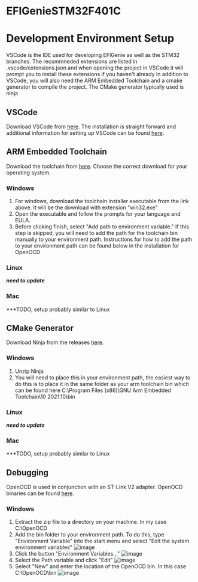 # EFIGenieSTM32F401C

# Development Environment Setup
VSCode is the IDE used for developing EFIGenie as well as the STM32 branches. The recommneded extensions are listed in .vscode/extensions.json and when opening the project in VSCode it will prompt you to install these extensions if you haven't already
In addition to VSCode, you will also need the ARM Embedded Toolchain and a cmake generator to compile the project. The CMake generator typically used is ninja
## VSCode
Download VSCode from <a href="https://code.visualstudio.com/download">here</a>. The installation is straight forward and additional information for setting up VSCode can be found <a href="https://code.visualstudio.com/docs/setup/setup-overview">here</a>.
## ARM Embedded Toolchain
Download the toolchain from <a href="https://developer.arm.com/downloads/-/gnu-rm">here</a>. Choose the correct download for your operating system. 
### Windows
1. For windows, download the toolchain installer executable from the link above. It will be the download with extension "win32.exe"
2. Open the executable and follow the prompts for your language and EULA.
3. Before clicking finish, select "Add path to environment variable." If this step is skipped, you will need to add the path for the toolchain bin manually to your environment path. Instructions for how to add the path to your environment path can be found below in the installation for OpenOCD
### Linux
***need to update***
### Mac
***TODO, setup probably similar to Linux
## CMake Generator
Download Ninja from the releases <a href="https://github.com/ninja-build/ninja/releases">here</a>.
### Windows
1. Unzip Ninja
2. You will need to place this in your environment path, the easiest way to do this is to place it in the same folder as your arm toolchain bin which can be found here C:\Program Files (x86)\GNU Arm Embedded Toolchain\10 2021.10\bin
### Linux
***need to update***
### Mac
***TODO, setup probably similar to Linux
## Debugging
OpenOCD is used in conjunction with an ST-Link V2 adapter. OpenOCD binaries can be found <a href="https://openocd.org/pages/getting-openocd.html">here</a>.
### Windows
1. Extract the zip file to a directory on your machine. In my case C:\OpenOCD
2. Add the bin folder to your environment path. To do this, type "Environment Variable" into the start menu and select "Edit the system environment variables" 
![image](https://user-images.githubusercontent.com/1595263/178067947-d407263f-26bd-4a2c-a7dd-f2b12f015fdd.png)
3. Click the button "Environment Variables..." 
![image](https://user-images.githubusercontent.com/1595263/178068056-b4ab842b-89ca-4845-9d64-a80192caaa93.png)
4. Select the Path variable and click "Edit" 
![image](https://user-images.githubusercontent.com/1595263/178068336-3e503a8e-2917-4659-aa43-eae185bc596f.png)
5. Select "New" and enter the location of the OpenOCD bin. In this case C:\OpenOCD\bin 
![image](https://user-images.githubusercontent.com/1595263/178068539-0fa86af0-9468-4c9e-af4e-9b083819332f.png)
